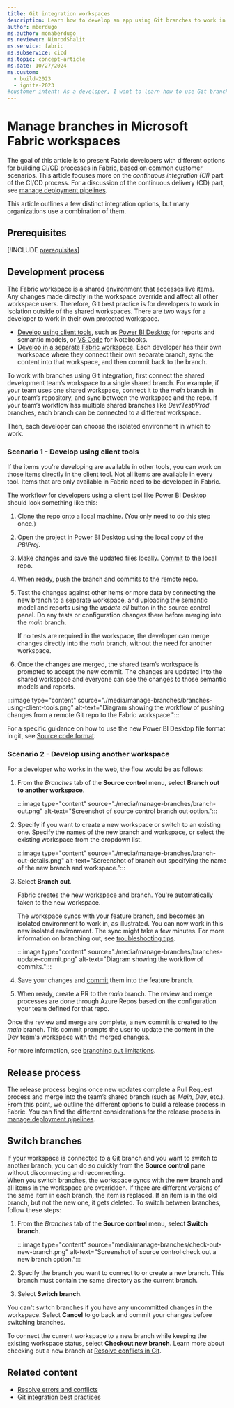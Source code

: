 ```yaml
---
title: Git integration workspaces
description: Learn how to develop an app using Git branches to work in your own isolated workspace environment and improve collaboration with your team.
author: mberdugo
ms.author: monaberdugo
ms.reviewer: NimrodShalit
ms.service: fabric
ms.subservice: cicd
ms.topic: concept-article
ms.date: 10/27/2024
ms.custom:
  - build-2023
  - ignite-2023
#customer intent: As a developer, I want to learn how to use Git branches in Fabric so that I can work in my own isolated environment.
---
```


# Manage branches in Microsoft Fabric workspaces

The goal of this article is to present Fabric developers with different options for building CI/CD processes in Fabric, based on common customer scenarios. This article focuses more on the *continuous integration (CI)* part of the CI/CD process. For a discussion of the continuous delivery (CD) part, see [manage deployment pipelines](../manage-deployment.md).

This article outlines a few distinct integration options, but many organizations use a combination of them.  

## Prerequisites

[!INCLUDE [prerequisites](../../includes/github-prereqs.md)]

## Development process

The Fabric workspace is a shared environment that accesses live items. Any changes made directly in the workspace override and affect all other workspace users. Therefore, Git best practice is for developers to work in isolation outside of the shared workspaces. There are two ways for a developer to work in their own protected workspace.

- [Develop using client tools](#scenario-1---develop-using-client-tools), such as [Power BI Desktop](https://powerbi.microsoft.com/desktop/) for reports and semantic models, or [VS Code](https://code.visualstudio.com/) for Notebooks.
- [Develop in a separate Fabric workspace](#scenario-2---develop-using-another-workspace). Each developer has their own workspace where they connect their own separate branch, sync the content into that workspace, and then commit back to the branch.

To work with branches using Git integration, first connect the shared development team’s workspace to a single shared branch. For example, if your team uses one shared workspace, connect it to the *main* branch in your team’s repository, and sync between the workspace and the repo. If your team’s workflow has multiple shared branches like *Dev/Test/Prod* branches, each branch can be connected to a different workspace.

Then, each developer can choose the isolated environment in which to work.

### Scenario 1 - Develop using client tools

If the items you're developing are available in other tools, you can work on those items directly in the client tool. Not all items are available in every tool. Items that are only available in Fabric need to be developed in Fabric.

The workflow for developers using a client tool like Power BI Desktop should look something like this:

1. [Clone](/azure/devops/repos/git/clone?) the repo onto a local machine. (You only need to do this step once.)
1. Open the project in Power BI Desktop using the local copy of the *PBIProj*.
1. Make changes and save the updated files locally. [Commit](/azure/devops/repos/git/gitquickstart#commit-your-work) to the local repo.
1. When ready, [push](/azure/devops/repos/git/pushing) the branch and commits to the remote repo.
1. Test the changes against other items or more data by connecting the new branch to a separate workspace, and uploading the semantic model and reports using the *update all* button in the source control panel. Do any tests or configuration changes there before merging into the *main* branch.

   If no tests are required in the workspace, the developer can merge changes directly into the *main* branch, without the need for another workspace.

1. Once the changes are merged, the shared team’s workspace is prompted to accept the new commit. The changes are updated into the shared workspace and everyone can see the changes to those semantic models and reports.

:::image type="content" source="./media/manage-branches/branches-using-client-tools.png" alt-text="Diagram showing the workflow of pushing changes from a remote Git repo to the Fabric workspace.":::

For a specific guidance on how to use the new Power BI Desktop file format in git, see [Source code format](./source-code-format.md).

### Scenario 2 - Develop using another workspace

For a developer who works in the web, the flow would be as follows:

1. From the *Branches* tab of the **Source control** menu, select **Branch out to another workspace**.

    :::image type="content" source="./media/manage-branches/branch-out.png" alt-text="Screenshot of source control branch out option.":::

1. Specify if you want to create a new workspace or switch to an existing one. Specify the names of the new branch and workspace, or select the existing workspace from the dropdown list.

   :::image type="content" source="./media/manage-branches/branch-out-details.png" alt-text="Screenshot of branch out specifying the name of the new branch and workspace.":::

1. Select **Branch out**.

   Fabric creates the new workspace and branch. You're automatically taken to the new workspace.

   The workspace syncs with your feature branch, and becomes an isolated environment to work in, as illustrated. You can now work in this new isolated environment. The sync might take a few minutes. For more information on branching out, see [troubleshooting tips](../troubleshoot-cicd.md#branching-out-i-dont-see-the-branch-i-want-to-connect-to).

   :::image type="content" source="./media/manage-branches/branches-update-commit.png" alt-text="Diagram showing the workflow of commits.":::

1. Save your changes and [commit](./git-get-started.md#commit-changes-to-git) them into the feature branch.
1. When ready, create a PR to the *main* branch. The review and merge processes are done through Azure Repos based on the configuration your team defined for that repo.

Once the review and merge are complete, a new commit is created to the *main* branch. This commit prompts the user to update the content in the Dev team's workspace with the merged changes.

For more information, see [branching out limitations](./git-integration-process.md#branching-out-limitations).

## Release process

The release process begins once new updates complete a Pull Request process and merge into the team’s shared branch (such as *Main*, *Dev*, etc.). From this point, we outline the different options to build a release process in Fabric. You can find the different considerations for the release process in [manage deployment pipelines](../manage-deployment.md).

## Switch branches

If your workspace is connected to a Git branch and you want to switch to another branch, you can do so quickly from the **Source control** pane without disconnecting and reconnecting.  
When you switch branches, the workspace syncs with the new branch and all items in the workspace are overridden. If there are different versions of the same item in each branch, the item is replaced. If an item is in the old branch, but not the new one, it gets deleted.
To switch between branches, follow these steps:

1. From the *Branches* tab of the **Source control** menu, select **Switch branch**.

    :::image type="content" source="media/manage-branches/check-out-new-branch.png" alt-text="Screenshot of source control check out a new branch option.":::

1. Specify the branch you want to connect to or create a new branch. This branch must contain the same directory as the current branch.

1. Select **Switch branch**.

You can't switch branches if you have any uncommitted changes in the workspace. Select **Cancel** to go back and commit your changes before switching branches.

To connect the current workspace to a new branch while keeping the existing workspace status, select **Checkout new branch**. Learn more about checking out a new branch at [Resolve conflicts in Git](./conflict-resolution.md#resolve-conflict-in-git).

## Related content

- [Resolve errors and conflicts](./conflict-resolution.md)
- [Git integration best practices](../best-practices-cicd.md)
